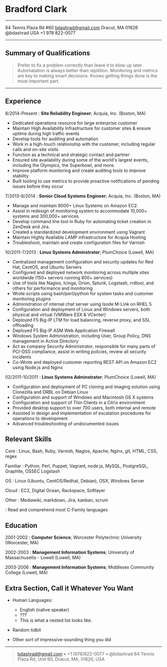 Bradford Clark
==============

-----------------------      -----------------------
84 Tennis Plaza Rd #60            bdashrad@gmail.com
Dracut, MA 01826                           @bdashrad
USA                                  +1 978 822-0077
-----------------------      -----------------------

Summary of Qualifications
-------------------------

>  Prefer to fix a problem correctly than leave it to blow up later.
>  Automatation is always better than repitition.
>  Monitoring and metrics are key to making smart decisions.
>  Knows getting things done is the most important part.

----

Experience
----------

8/2014-Present
:   **Site Reliability Engineer**; Acquia, Inc. (Boston, MA)

* Dedicated operations resource for large enterprise customer
* Maintain High Availability Infrastructure for customer sites & ensure uptime
  during high traffic events
* Develop tools for auditing and automation
* Work in a high-touch relationship with the customer, including regular calls
  and on-site visits
* Function as a technical and strategic contact and partner
* Ensured site availability during some of the world's largest events, including
  the Olympics, the Superbowl, and more.
* Improve platform monitoring and create auditing tools to improve stability
* Built tooling to use metrics to provide proactive notifications of pending
  issues before they occur

7/2013-8/2014
:   **Senior Cloud Systems Engineer**; Acquia, Inc. (Boston, MA)

* Manage and maintain 8000+ Linux Systems on Amazon EC2.
* Assist in redesign of monitoring system to accommodate 10,000+ systems and
  300,000+ services
* Develop command line tool in Ruby for automating ticket creation in ZenDesk
  and Jira.
* Created a standardized development environment using Vagrant
* Maintain Highly Available LAMP infrastructure for Acquia Hosting
* Troubleshoot, maintain and create configuration files for Varnish

10/2011-7/2013
:   **Linux Systems Adminstrator**; PlumChoice (Lowell, MA)

* Centralized management configuration and security updates for Red Hat,
  CentOS, and Ubuntu Servers
* Configured and deployed network monitoring across multiple sites worldwide
  (150+ servers running 800+ services)
* Use of tools like Nagios, Icinga, Orion, Splunk, Logstash, rrdtool, and others
  for performance and monitoring
* Wrote scripts using bash/perl/python for system tasks and customer monitoring
  plugins
* Administration of internal chat server using Isode M-Link on RHEL 5
* Configuration and deployment of Linux and Windows servers, both physical and
  virtual (VMWare ESX & VCenter)
* Deployed F5 Big-IP LTM for load balancing, reverse proxy, and SSL offloading
* Deployed F5 Big-IP ASM Web Application Firewall
* Windows System Administration, including User, Group Policy, DNS management in
  Active Directory
* Act as company Security Administrator, responsible for many parts of PCI-DSS
  compliance, assist in writing policies, review all security incidents
* Co-Wrote and deployed customer reporting REST API on Amazon EC2 using Node.js
  and Nginx

02/2011-10/2011
:   **Linux Systems Adminstrator**; PlumChoice (Lowell, MA)

* Configuration and deployment of PC cloning and imaging solution using
  Clonezilla and DRBL on Debian Linux
* Configuration and support of Windows and Macintosh OS X systems
* Configuration and support of Thin Clients in a Citrix environment
* Provided desktop support to over 700 users, both internal and remote
* Assisted in design and implementation of escalation procedures for
  operations to development
* Advanced troubleshooting of undocumented issues

Relevant Skills
---------------

Core
:   Linux, Bash, Ruby, Varnish, Nagios, Apache, Nginx, git, HTML, CSS, regex

Familiar
:   Python, Perl, Puppet, Vagrant, node.js, MySQL, PostgreSQL, Graphite, OSSEC
    Logstash

OS
:   Linux (Ubuntu, CentOS/Redhat, Debian), OSX, Windows Server

Cloud
:   EC2, Digital Ocean, Rackspace, Softlayer

Other
:   Mediawiki, markdown, Jira, kanban, scrum 

:   Read and comprehend most C-Family languages

Education
---------

2001-2002
:   **Computer Science**; Worcester Polytechnic University (Worcester, MA)

2002-2003
:   **Management Information Systems**; University of Massachusetts - Lowell
    (Lowell, MA)

2003-2006
:   **Management Information Systems**; Middlesex Community College (Lowell, MA)

Extra Section, Call it Whatever You Want
----------------------------------------

* Human Languages:

     * English (native speaker)
     * ???
     * This is what a nested list looks like.

* Random tidbit

* Other sort of impressive-sounding thing you did

----

> <bdashrad@gmail.com> • +1 (978)822-0077 • @bdashrad
> 84 Tennis Plaza Rd, Unit 60, Dracut, MA, 01826, USA

